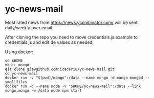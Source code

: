 # yc-news-mail
Most rated news from https://news.ycombinator.com/ will be sent daily/weekly over email

After cloning the repo you need to move credentials.js.example to credentials.js and edit de values as needed.

Using docker:

```
cd $HOME
mkdir mongo
git clone git@github.com:icadariu/yc-news-mail.git
cd yc-news-mail
docker run -v "$(pwd)/mongo":/data --name mongo -d mongo mongod --smallfiles
docker run -d --name node -v "$HOME/yc-news-mail":/data --link mongo:mongo -w /data node npm start
```
